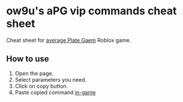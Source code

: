 # ow9u's aPG vip commands cheat sheet</h1>

Cheat sheet for [average Plate Gaem](https://www.roblox.com/games/6405807112) Roblox game.

## How to use
1. Open the page.
2. Select parameters you need.
3. Click on copy button.
4. Paste copied command [in-game](https://www.roblox.com/games/6405807112)